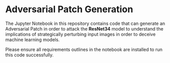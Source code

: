 # Adversarial Patch Generation

The Jupyter Notebook in this repository contains code that can generate an Adversarial Patch in order to attack the **ResNet34** model to understand the implications of strategically perturbing input images in order to deceive machine learning models.

Please ensure all requirements outlines in the notebook are installed to run this code successfully.
